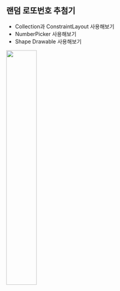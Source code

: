## 랜덤 로또번호 추첨기
- Collection과 ConstraintLayout 사용해보기
- NumberPicker 사용해보기
- Shape Drawable 사용해보기

<img src = "https://user-images.githubusercontent.com/71131071/162148834-b289f6db-0ba2-442b-9382-92a3b063ebd9.png" width="40%">
